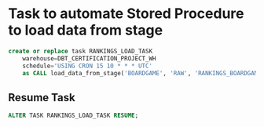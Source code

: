 # Task to automate Stored Procedure to load data from stage

```sql
create or replace task RANKINGS_LOAD_TASK
	warehouse=DBT_CERTIFICATION_PROJECT_WH
	schedule='USING CRON 15 10 * * * UTC'
	as CALL load_data_from_stage('BOARDGAME', 'RAW', 'RANKINGS_BOARDGAMES');
```

## Resume Task
```sql
ALTER TASK RANKINGS_LOAD_TASK RESUME;
```